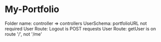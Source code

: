 # My-Portfolio
Folder name: controller => controllers
UserSchema: portfolioURL not required
User Route: Logout is POST requests
User Route: getUser is on route '/', not '/me'